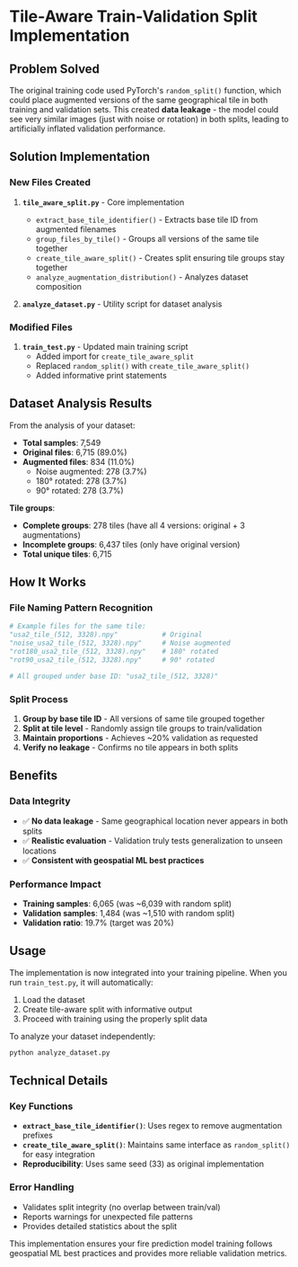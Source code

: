 # Tile-Aware Train-Validation Split Implementation

## Problem Solved

The original training code used PyTorch's `random_split()` function, which could place augmented versions of the same geographical tile in both training and validation sets. This created **data leakage** - the model could see very similar images (just with noise or rotation) in both splits, leading to artificially inflated validation performance.

## Solution Implementation

### New Files Created

1. **`tile_aware_split.py`** - Core implementation
   - `extract_base_tile_identifier()` - Extracts base tile ID from augmented filenames
   - `group_files_by_tile()` - Groups all versions of the same tile together
   - `create_tile_aware_split()` - Creates split ensuring tile groups stay together
   - `analyze_augmentation_distribution()` - Analyzes dataset composition

2. **`analyze_dataset.py`** - Utility script for dataset analysis

### Modified Files

1. **`train_test.py`** - Updated main training script
   - Added import for `create_tile_aware_split`
   - Replaced `random_split()` with `create_tile_aware_split()`
   - Added informative print statements

## Dataset Analysis Results

From the analysis of your dataset:

- **Total samples**: 7,549
- **Original files**: 6,715 (89.0%)
- **Augmented files**: 834 (11.0%)
  - Noise augmented: 278 (3.7%)
  - 180° rotated: 278 (3.7%)  
  - 90° rotated: 278 (3.7%)

**Tile groups**:
- **Complete groups**: 278 tiles (have all 4 versions: original + 3 augmentations)
- **Incomplete groups**: 6,437 tiles (only have original version)
- **Total unique tiles**: 6,715

## How It Works

### File Naming Pattern Recognition
```python
# Example files for the same tile:
"usa2_tile_(512, 3328).npy"           # Original
"noise_usa2_tile_(512, 3328).npy"     # Noise augmented
"rot180_usa2_tile_(512, 3328).npy"    # 180° rotated  
"rot90_usa2_tile_(512, 3328).npy"     # 90° rotated

# All grouped under base ID: "usa2_tile_(512, 3328)"
```

### Split Process
1. **Group by base tile ID** - All versions of same tile grouped together
2. **Split at tile level** - Randomly assign tile groups to train/validation
3. **Maintain proportions** - Achieves ~20% validation as requested
4. **Verify no leakage** - Confirms no tile appears in both splits

## Benefits

### Data Integrity
- ✅ **No data leakage** - Same geographical location never appears in both splits
- ✅ **Realistic evaluation** - Validation truly tests generalization to unseen locations
- ✅ **Consistent with geospatial ML best practices**

### Performance Impact
- **Training samples**: 6,065 (was ~6,039 with random split)
- **Validation samples**: 1,484 (was ~1,510 with random split)  
- **Validation ratio**: 19.7% (target was 20%)

## Usage

The implementation is now integrated into your training pipeline. When you run `train_test.py`, it will automatically:

1. Load the dataset
2. Create tile-aware split with informative output
3. Proceed with training using the properly split data

To analyze your dataset independently:
```bash
python analyze_dataset.py
```

## Technical Details

### Key Functions

- **`extract_base_tile_identifier()`**: Uses regex to remove augmentation prefixes
- **`create_tile_aware_split()`**: Maintains same interface as `random_split()` for easy integration
- **Reproducibility**: Uses same seed (33) as original implementation

### Error Handling
- Validates split integrity (no overlap between train/val)
- Reports warnings for unexpected file patterns
- Provides detailed statistics about the split

This implementation ensures your fire prediction model training follows geospatial ML best practices and provides more reliable validation metrics.
